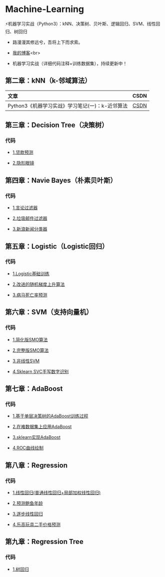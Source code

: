 # Machine-Learning
⚡️机器学习实战（Python3）：kNN、决策树、贝叶斯、逻辑回归、SVM、线性回归、树回归

* 路漫漫其修远兮，吾将上下而求索。<br>

* [我的博客](http://blog.csdn.net/scoefield"悬停显示")<br>

* 机器学习实战（详细代码注释+训练数据集），持续更新中！<br>


## 第二章：kNN（k-邻域算法）

|   文章   |    CSDN    | 
| :------  | :--------: |
| Python3《机器学习实战》学习笔记(一)：k-近邻算法 | [CSDN](http://blog.csdn.net/scoefield/article/details/79342579 "悬停显示") |



## 第三章：Decision Tree（决策树）

### 代码
  
* [1.贷款预测](https://github.com/Scoefield/Machine-Learning/blob/master/Decision%20Tree/Decision%20Tree.py "悬停显示")

* [2.隐形眼镜](https://github.com/Scoefield/Machine-Learning/blob/master/Decision%20Tree/Sklearn-Decision%20Tree.py "悬停显示")

## 第四章：Navie Bayes（朴素贝叶斯）

### 代码
  
* [1.言论过滤器](https://github.com/Scoefield/Machine-Learning/blob/master/Naive%20Bayes/bayes.py "悬停显示")

* [2.垃圾邮件过滤器](https://github.com/Scoefield/Machine-Learning/blob/master/Naive%20Bayes/bayes-modify.py "悬停显示")

* [3.新浪新闻分类器](https://github.com/Scoefield/Machine-Learning/blob/master/Naive%20Bayes/nbc.py "悬停显示")
  
## 第五章：Logistic（Logistic回归）

### 代码

* [1.Logistic基础训练](https://github.com/Scoefield/Machine-Learning/blob/master/Logistic/LogRegres.py "悬停显示")

* [2.改进的随机梯度上升算法](https://github.com/Scoefield/Machine-Learning/blob/master/Logistic/LogRegres-gj.py "悬停显示")

* [3.病马死亡率预测](https://github.com/Scoefield/Machine-Learning/blob/master/Logistic/colicLogRegres.py "悬停显示")

## 第六章：SVM（支持向量机）

### 代码

* [1.简化版SMO算法](https://github.com/Scoefield/Machine-Learning/blob/master/SVM/svm-simple.py "悬停显示")

* [2.完整版SMO算法](https://github.com/Scoefield/Machine-Learning/blob/master/SVM/svm-smo.py "悬停显示")

* [3.非线性SVM](https://github.com/Scoefield/Machine-Learning/blob/master/SVM/svmMLiA.py "悬停显示")

* [4.Sklearn SVC手写数字识别](https://github.com/Scoefield/Machine-Learning/blob/master/SVM/svm-svc.py "悬停显示")

## 第七章：AdaBoost

### 代码

* [1.基于单层决策树的AdaBoost训练过程](https://github.com/Scoefield/Machine-Learning/blob/master/AdaBoost/adaboost.py "悬停显示")

* [2.在难数据集上应用AdaBoost](https://github.com/Scoefield/Machine-Learning/blob/master/AdaBoost/horse_adaboost.py "悬停显示")

* [3.sklearn实现AdaBoost](https://github.com/Scoefield/Machine-Learning/blob/master/AdaBoost/sklearn_adaboost.py "悬停显示")

* [4.ROC曲线绘制](https://github.com/Scoefield/Machine-Learning/blob/master/AdaBoost/ROC.py "悬停显示")

## 第八章：Regression

### 代码

* [1.线性回归(普通线性回归+局部加权线性回归)](https://github.com/Scoefield/Machine-Learning/blob/master/Regression/regression_old.py "悬停显示")

* [2.预测鲍鱼年龄](https://github.com/Scoefield/Machine-Learning/blob/master/Regression/abalone.py "悬停显示")

* [3.逐步线性回归](https://github.com/Scoefield/Machine-Learning/blob/master/Regression/regression.py "悬停显示")

* [4.乐高玩具二手价格预测](https://github.com/Scoefield/Machine-Learning/blob/master/Regression/lego.py "悬停显示")

## 第九章：Regression Tree

### 代码

* [1.树回归](https://github.com/Scoefield/Machine-Learning/blob/master/Regression%20Trees/regTrees.py "悬停显示")
